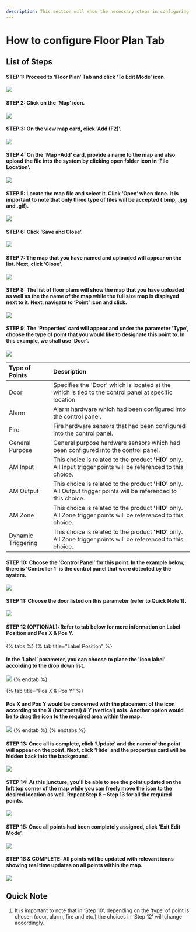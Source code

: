 ```yaml
---
description: This section will show the necessary steps in configuring the Floor Plan Tab
---
```


# How to configure Floor Plan Tab

## List of Steps

#### STEP 1: Proceed to ‘Floor Plan’ Tab and click ‘To Edit Mode’ icon.

![](../.gitbook/assets/untitled1a%20%2812%29.png)



#### STEP 2: Click on the ‘Map’ icon.

![](../.gitbook/assets/untitled2%20%2822%29.png)



#### STEP 3: On the view map card, click ‘Add \(F2\)’.

![](../.gitbook/assets/untitled3%20%2818%29.png)



#### STEP 4: On the ‘Map -Add’ card, provide a name to the map and also upload the file into the system by clicking open folder icon in ‘File Location’.

![](../.gitbook/assets/untitled4%20%281%29.png)



#### STEP 5: Locate the map file and select it. Click ‘Open’ when done. It is important to note that only three type of files will be accepted \(.bmp, .jpg and .gif\).

![](../.gitbook/assets/untitled5%20%2825%29.png)



#### STEP 6: Click ‘Save and Close’.

![](../.gitbook/assets/untitled6%20%2823%29.png)



#### STEP 7: The map that you have named and uploaded will appear on the list. Next, click ‘Close’.

![](../.gitbook/assets/untitled7%20%2810%29.png)



#### STEP 8: The list of floor plans will show the map that you have uploaded as well as the the name of the map while the full size map is displayed next to it. Next, navigate to ‘Point’ icon and click.

![](../.gitbook/assets/untitled8%20%2810%29.png)



#### STEP 9: The 'Properties' card will appear and under the parameter 'Type', choose the type of point that you would like to designate this point to. In this example, we shall use 'Door'. 

![](../.gitbook/assets/untitled9%20%2810%29.png)

| Type of Points | Description |
| :--- | :--- |
| Door | Specifies the 'Door' which is located at the which is tied to the control panel at specific location |
| Alarm | Alarm hardware which had been configured into the control panel. |
| Fire | Fire hardware sensors that had been configured into the control panel. |
| General Purpose | General purpose hardware sensors which had been configured into the control panel. |
| AM Input | This choice is related to the product **'HIO'** only. All Input trigger points will be referenced to this choice. |
| AM Output | This choice is related to the product **'HIO'** only. All Output trigger points will be referenced to this choice.  |
| AM Zone | This choice is related to the product **'HIO'** only. All Zone trigger points will be referenced to this choice. |
| Dynamic Triggering | This choice is related to the product **'HIO'** only. All Zone trigger points will be referenced to this choice. |



#### STEP 10: Choose the ‘Control Panel’ for this point. In the example below, there is 'Controller 1' is the control panel that were detected by the system. 

![](../.gitbook/assets/untitled10%20%282%29.png)



#### STEP 11: Choose the door listed on this parameter \(refer to Quick Note 1\). 

![](../.gitbook/assets/untitled11%20%284%29.png)



#### STEP 12 \(OPTIONAL\): Refer to tab below for more information on Label Position and Pos X & Pos Y. 

{% tabs %}
{% tab title="Label Position" %}
#### In the ‘Label’ parameter, you can choose to place the 'icon label' according to the drop down list. 

![](../.gitbook/assets/untitled12%20%281%29.png)
{% endtab %}

{% tab title="Pos X & Pos Y" %}
#### Pos X and Pos Y would be concerned with the placement of the icon according to the X \(horizontal\) & Y \(vertical\) axis. Another option would be to drag the icon to the required area within the map.

![](../.gitbook/assets/untitled13%20%281%29.png)
{% endtab %}
{% endtabs %}



#### STEP 13: Once all is complete, click ‘Update’ and the name of the point will appear on the point. Next, click 'Hide'  and the properties card will be hidden back into the background. 

![](../.gitbook/assets/untitled14%20%281%29.png)



#### STEP 14: At this juncture, you'll be able to see the point updated on the left top corner of the map while you can freely move the icon to the desired location as well. Repeat Step 8 – Step 13 for all the required points.

![](../.gitbook/assets/untitled15%20%285%29.png)



#### STEP 15: Once all points had been completely assigned, click ‘Exit Edit Mode’.

![](../.gitbook/assets/untitled16%20%281%29.png)



#### STEP 16 & COMPLETE: All points will be updated with relevant icons showing real time updates on all points within the map. 

![](../.gitbook/assets/untitled17%20%283%29.png)

## Quick Note

1. It is important to note that in ‘Step 10’, depending on the ‘type’ of point is chosen \(door, alarm, fire and etc.\) the choices in ‘Step 12’ will change accordingly.

